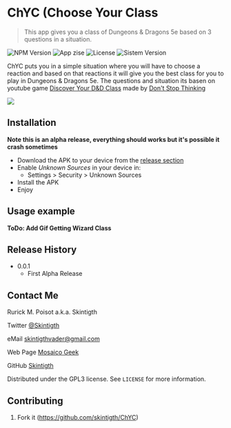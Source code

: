 # ChYC (Choose Your Class
> This app gives you a class of Dungeons & Dragons 5e based on 3 questions in a situation.

![NPM Version][npm-image]
![App zise][npm-size]
![License][npm-license]
![Sistem Version][npm-system-version]

ChYC puts you in a simple situation where you will have to choose a reaction and based on that reactions it will give you the best class for you to play in Dungeons & Dragons 5e.
The questions and situation its basen on youtube game [Discover Your D&D Class](https://youtu.be/-A4eYV-mhao) made by [Don't Stop Thinking](https://www.youtube.com/channel/UCRwnhxFZrL2yY5I60d5Ae_Q)

![](header.png)

## Installation
**Note this is an alpha release, everything should works but it's possible it crash sometimes**

* Download the APK to your device from the [release section](https://github.com/skintigth/ChYC/releases)
* Enable *Unknown Sources* in your device in:
    * Settings > Security > Unknown Sources
* Install the APK
* Enjoy


## Usage example

**ToDo: Add Gif Getting Wizard Class**

## Release History

* 0.0.1
    * First Alpha Release

## Contact Me

Rurick M. Poisot a.k.a. Skintigth 

Twitter [@Skintigth](https://twitter.com/skintigth)
 
eMail [skintigthvader@gmail.com](mailto:skintigthvader@gmail.com)

Web Page [Mosaico Geek](mosaicogeek.blogspot.com)

GitHub [Skintigth](https://github.com/skintigth)

Distributed under the GPL3 license. See ``LICENSE`` for more information.

## Contributing

1. Fork it (<https://github.com/skintigth/ChYC>)

<!-- Markdown link & img dfn's -->
<!-- Modificar estás variables -->
[npm-image]: https://img.shields.io/badge/Version-Alpha--0.1-red.svg
[npm-size]: https://img.shields.io/badge/Size-5.88MB-green.svg
[npm-license]: https://img.shields.io/badge/License-GPL3-blue.svg
[npm-system-version]: https://img.shields.io/badge/Operating%20Sistem-Android%205.1%2B-brightgreen.svg
[wiki]: https://github.com/skintigth/ChYC/wiki
[example-image]: https://github.com/skintigth/ChYC/wiki

